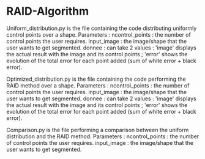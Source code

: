 # RAID-Algorithm

Uniform_distribution.py is the file containing the code distributing uniformly control points over a shape.
Parameters : ncontrol_points : the number of control points the user requires.
             input_image : the image/shape that the user wants to get segmented.
             donnee : can take 2 values : 'image' displays the actual result with the image and its control points ; 'error' shows the evolution of the total error for each point added (sum of white error + black error).

Optimized_distribution.py is the file containing the code performing the RAID method over a shape.
Parameters : ncontrol_points : the number of control points the user requires.
             input_image : the image/shape that the user wants to get segmented.
             donnee : can take 2 values : 'image' displays the actual result with the image and its control points ; 'error' shows the evolution of the total error for each point added (sum of white error + black error).

Comparison.py is the file performing a comparison between the uniform distribution and the RAID method.
Parameters : ncontrol_points : the number of control points the user requires.
             input_image : the image/shape that the user wants to get segmented.

